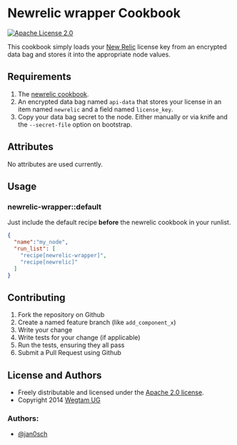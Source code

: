 # Newrelic wrapper Cookbook

[![Apache License 2.0](http://img.shields.io/badge/license-apache%202.0-green.svg)](http://opensource.org/licenses/Apache-2.0)

This cookbook simply loads your [New Relic](https://newrelic.com/) license key from an encrypted data bag and stores it into the appropriate node values.

## Requirements

1. The [newrelic cookbook](https://github.com/escapestudios-cookbooks/newrelic).
2. An encrypted data bag named `api-data` that stores your license in an item named `newrelic` and a field named `license_key`.
3. Copy your data bag secret to the node. Either manually or via knife and the `--secret-file` option on bootstrap.

## Attributes

No attributes are used currently.

## Usage

### newrelic-wrapper::default

Just include the default recipe **before** the newrelic cookbook in your runlist.

```json
{
  "name":"my_node",
  "run_list": [
    "recipe[newrelic-wrapper]",
    "recipe[newrelic]"
  ]
}
```

## Contributing

1. Fork the repository on Github
2. Create a named feature branch (like `add_component_x`)
3. Write your change
4. Write tests for your change (if applicable)
5. Run the tests, ensuring they all pass
6. Submit a Pull Request using Github

## License and Authors

* Freely distributable and licensed under the [Apache 2.0 license](LICENSE).
* Copyright 2014 [Wegtam UG](http://www.wegtam.org)

### Authors:

* [@jan0sch](https://github.com/jan0sch)

